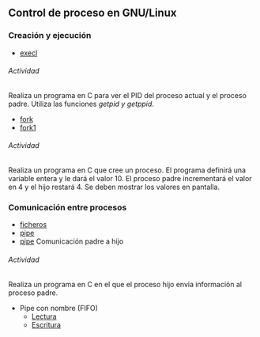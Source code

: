 ## Control de proceso en GNU/Linux

### Creación y ejecución
- [execl](https://github.com/franlu/DAM-PSP/blob/master/Control_procesos/execl.c)

###### Actividad

Realiza un programa en C para ver el PID del proceso actual y el proceso padre.
Utiliza las funciones _getpid y getppid_.

- [fork](https://github.com/franlu/DAM-PSP/blob/master/Control_procesos/fork.c)
- [fork1](https://github.com/franlu/DAM-PSP/blob/master/Control_procesos/fork1.c)

###### Actividad

Realiza un programa en C que cree un proceso. El programa definirá una variable
entera y le dará el valor 10. El proceso padre incrementará el valor en 4 y el hijo
restará 4. Se deben mostrar los valores en pantalla.

### Comunicación entre procesos
- [ficheros](https://github.com/franlu/DAM-PSP/blob/master/Control_procesos/fichero.c)
- [pipe](https://github.com/franlu/DAM-PSP/blob/master/Control_procesos/pipe.c)
- [pipe](https://github.com/franlu/DAM-PSP/blob/master/Control_procesos/pipepadrehijo.c) Comunicación padre a hijo

###### Actividad

Realiza un programa en C en el que el proceso hijo envia información al proceso padre.

- Pipe con nombre (FIFO)
  - [Lectura](https://github.com/franlu/DAM-PSP/blob/master/Control_procesos/fifocrea.c)
  - [Escritura](https://github.com/franlu/DAM-PSP/blob/master/Control_procesos/fifoescribe.c)
